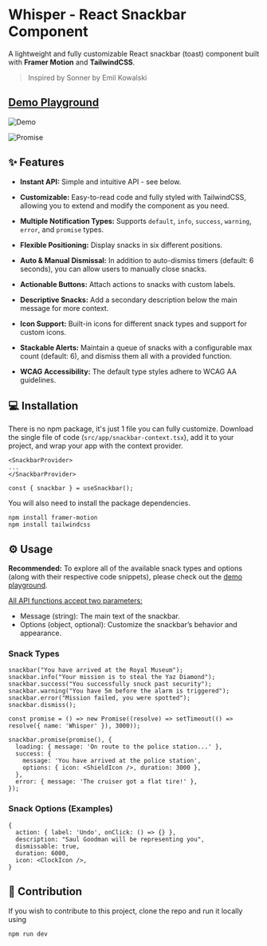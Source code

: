 
# Whisper - React Snackbar Component

A lightweight and fully customizable React snackbar (toast) component built with **Framer Motion** and **TailwindCSS**.

> Inspired by Sonner by Emil Kowalski

## [Demo Playground](https://whisper-snackbar.vercel.app)

![Demo](https://github.com/farzany/whisper/blob/main/public/demo.gif)

![Promise](https://github.com/user-attachments/assets/272f93c5-c868-4a3e-86dd-474c11dff070)

## ✨ Features

- **Instant API:** Simple and intuitive API - see below.

- **Customizable:** Easy-to-read code and fully styled with TailwindCSS, allowing you to extend and modify the component as you need.

- **Multiple Notification Types:** Supports `default`, `info`, `success`, `warning`, `error`, and `promise` types.

- **Flexible Positioning:** Display snacks in six different positions.

- **Auto & Manual Dismissal:** In addition to auto-dismiss timers (default: 6 seconds), you can allow users to manually close snacks.

- **Actionable Buttons:** Attach actions to snacks with custom labels.

- **Descriptive Snacks:** Add a secondary description below the main message for more context.

- **Icon Support:** Built-in icons for different snack types and support for custom icons.

- **Stackable Alerts:** Maintain a queue of snacks with a configurable max count (default: 6), and dismiss them all with a provided function.

- **WCAG Accessibility:** The default type styles adhere to WCAG AA guidelines.

## 💻 Installation

There is no npm package, it's just 1 file you can fully customize. Download the single file of code (`src/app/snackbar-context.tsx`), add it to your project, and wrap your app with the context provider.

```
<SnackbarProvider>
...
</SnackbarProvider>
```

```
const { snackbar } = useSnackbar();
```

You will also need to install the package dependencies.

```
npm install framer-motion
npm install tailwindcss
```

## ⚙️ Usage

**Recommended:** To explore all of the available snack types and options (along with their respective code snippets), please check out the [demo playground](https://whisper-snackbar.vercel.app).

<ins>All API functions accept two parameters:</ins>

- Message (string): The main text of the snackbar.
- Options (object, optional): Customize the snackbar’s behavior and appearance.

### Snack Types

```
snackbar("You have arrived at the Royal Museum");
snackbar.info("Your mission is to steal the Yaz Diamond");
snackbar.success("You successfully snuck past security");
snackbar.warning("You have 5m before the alarm is triggered");
snackbar.error("Mission failed, you were spotted");
snackbar.dismiss();

const promise = () => new Promise((resolve) => setTimeout(() => resolve({ name: 'Whisper' }), 3000));

snackbar.promise(promise(), {
  loading: { message: 'On route to the police station...' },
  success: {
    message: 'You have arrived at the police station',
    options: { icon: <ShieldIcon />, duration: 3000 },
  },
  error: { message: 'The cruiser got a flat tire!' },
});
```

### Snack Options (Examples)

```
{
  action: { label: 'Undo', onClick: () => {} },
  description: "Saul Goodman will be representing you",
  dismissable: true,
  duration: 6000,
  icon: <ClockIcon />,
}
```

## 🔮 Contribution

If you wish to contribute to this project, clone the repo and run it locally using 

```
npm run dev
```

